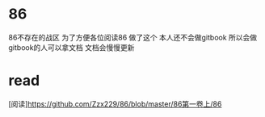 # 86
86不存在的战区
为了方便各位阅读86
做了这个
本人还不会做gitbook
所以会做gitbook的人可以拿文档
文档会慢慢更新

# read
[阅读]https://github.com/Zzx229/86/blob/master/86第一卷上/86
